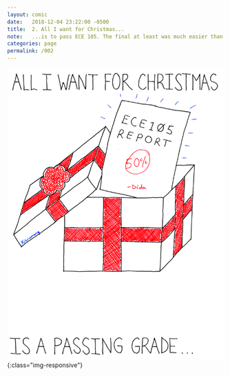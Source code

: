 ```yaml
---
layout: comic
date:   2018-12-04 23:22:00 -0500
title:  2. All I want for Christmas...
note:   ...is to pass ECE 105. The final at least was much easier than expected.
categories: page
permalink: /002
---
```

![PAGE 002](/pages/002.png){:class="img-responsive"}
